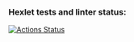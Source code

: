 ### Hexlet tests and linter status:
[![Actions Status](https://github.com/Maxim00se/python-project-49/actions/workflows/hexlet-check.yml/badge.svg)](https://github.com/Maxim00se/python-project-49/actions)